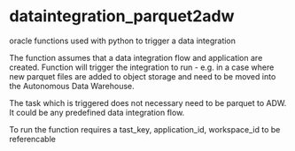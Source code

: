 # dataintegration_parquet2adw
oracle functions used with python to trigger a data integration 

The function assumes that a data integration flow and application are created. Function will trigger the integration to run - e.g. in a case where new parquet files are added to object storage and need to be moved into the Autonomous Data Warehouse. 

The task which is triggered does not necessary need to be parquet to ADW. It could be any predefined data integration flow. 

To run the function requires a tast_key, application_id, workspace_id to be referencable 

